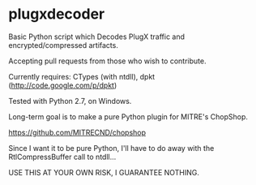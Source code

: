 plugxdecoder
============

Basic Python script which Decodes PlugX traffic and encrypted/compressed 
artifacts. 

Accepting pull requests from those who wish to contribute. 

Currently requires:
CTypes (with ntdll), 
dpkt (http://code.google.com/p/dpkt)

Tested with Python 2.7, on Windows.


Long-term goal is to make a pure Python plugin for MITRE's ChopShop.

https://github.com/MITRECND/chopshop


Since I want it to be pure Python, I'll have to do away with the 
RtlCompressBuffer call to ntdll...


USE THIS AT YOUR OWN RISK, I GUARANTEE NOTHING.
